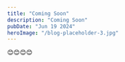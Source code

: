 ```yaml
---
title: "Coming Soon"
description: "Coming Soon"
pubDate: "Jun 19 2024"
heroImage: "/blog-placeholder-3.jpg"
---
```


😊😊😊😊
